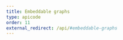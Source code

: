 ```yaml
---
title: Embeddable graphs
type: apicode
order: 11
external_redirect: /api/#embeddable-graphs
---
```

